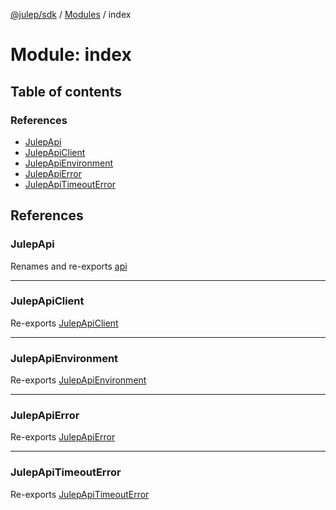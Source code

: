 [@julep/sdk](../README.md) / [Modules](../modules.md) / index

# Module: index

## Table of contents

### References

- [JulepApi](index.md#julepapi)
- [JulepApiClient](index.md#julepapiclient)
- [JulepApiEnvironment](index.md#julepapienvironment)
- [JulepApiError](index.md#julepapierror)
- [JulepApiTimeoutError](index.md#julepapitimeouterror)

## References

### JulepApi

Renames and re-exports [api](api.md)

___

### JulepApiClient

Re-exports [JulepApiClient](../classes/Client.JulepApiClient-1.md)

___

### JulepApiEnvironment

Re-exports [JulepApiEnvironment](environments.md#julepapienvironment-1)

___

### JulepApiError

Re-exports [JulepApiError](../classes/errors_JulepApiError.JulepApiError.md)

___

### JulepApiTimeoutError

Re-exports [JulepApiTimeoutError](../classes/errors_JulepApiTimeoutError.JulepApiTimeoutError.md)

